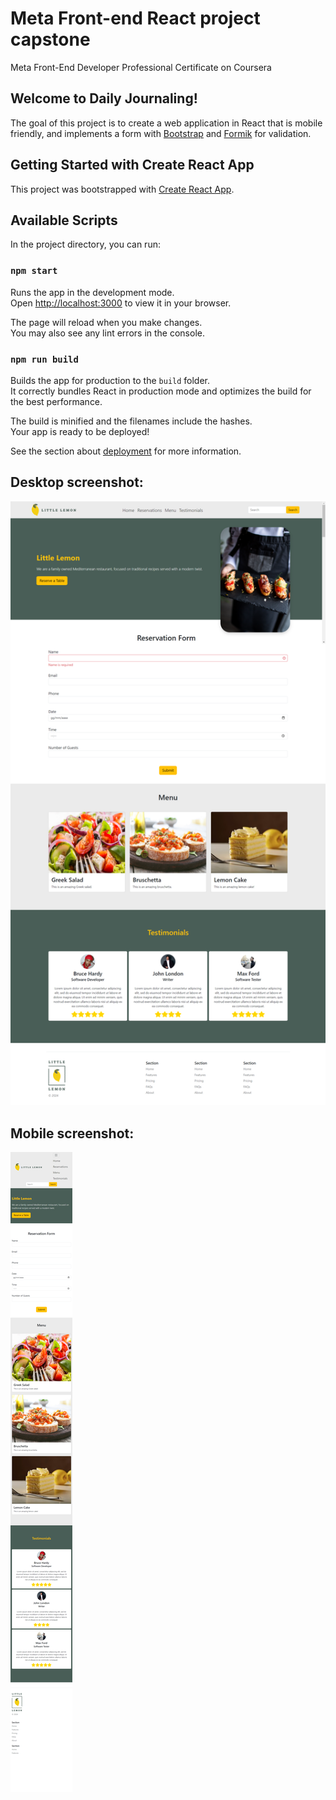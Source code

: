 # Meta Front-end React project capstone
Meta Front-End Developer Professional Certificate on Coursera

## Welcome to Daily Journaling!

The goal of this project is to create a web application in React that is mobile friendly, and implements a form with [Bootstrap](https://getbootstrap.com/) and [Formik](https://www.npmjs.com/package/formik) for validation.

## Getting Started with Create React App

This project was bootstrapped with [Create React App](https://github.com/facebook/create-react-app).

## Available Scripts

In the project directory, you can run:

### `npm start`

Runs the app in the development mode.\
Open [http://localhost:3000](http://localhost:3000) to view it in your browser.

The page will reload when you make changes.\
You may also see any lint errors in the console.

### `npm run build`

Builds the app for production to the `build` folder.\
It correctly bundles React in production mode and optimizes the build for the best performance.

The build is minified and the filenames include the hashes.\
Your app is ready to be deployed!

See the section about [deployment](https://facebook.github.io/create-react-app/docs/deployment) for more information.

## Desktop screenshot:
![Screenshot](https://github.com/mykesoft/meta-front-end-react-project-capstone/blob/main/public/screen_desktop.png?raw=true "Title")

## Mobile screenshot:
![Screenshot](https://github.com/mykesoft/meta-front-end-react-project-capstone/blob/main/public/screen_mobile.png?raw=true "Title")